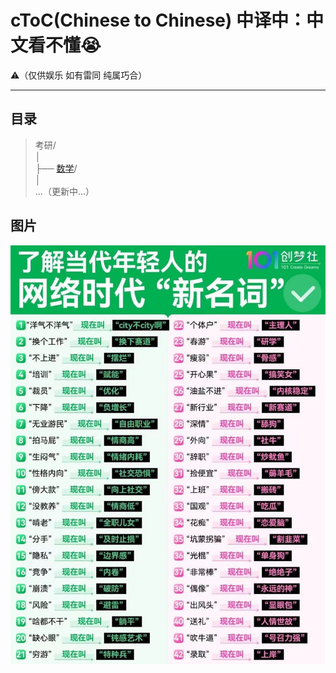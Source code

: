 # cToC(Chinese to Chinese) 中译中：中文看不懂😭     
    
⚠️（仅供娱乐 如有雷同 纯属巧合）

---

## 目录
>考研/   
│    
├── [数学](https://github.com/HanHai-Space/cToC/tree/main/%E8%80%83%E7%A0%94/%E6%95%B0%E5%AD%A6)/    
│        
>...（更新中...）


## 图片
![](https://github.com/HanHai-Space/cToC/blob/main/img/2024-7-11-10-22.jpg)
